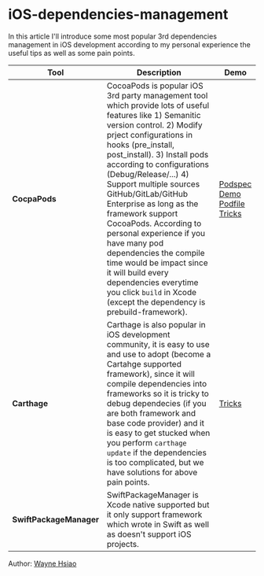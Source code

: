 # iOS-dependencies-management
In this article I'll introduce some most popular 3rd dependencies management in iOS development according to my personal experience the useful tips as well as some pain points.   

|Tool|Description|Demo|
|--|--|--|
|**CocpaPods**|CocoaPods is popular iOS 3rd party management tool which provide lots of useful features like 1) Semanitic version control. 2) Modify prject configurations in hooks (pre_install, post_install). 3) Install pods according to configurations (Debug/Release/...) 4) Support multiple sources GitHub/GitLab/GitHub Enterprise as long as the framework support CocoaPods. According to personal experience if you have many pod dependencies the compile time would be impact since it will build every dependencies everytime you click `build` in Xcode (except the dependency is prebuild-framework). | [Podspec Demo](https://github.com/chronicqazxc/DemoPresenter) <br/> [Podfile Tricks]()|
|**Carthage**|Carthage is also popular in iOS development community, it is easy to use and use to adopt (become a Cartahge supported framework), since it will compile dependencies into frameworks so it is tricky to debug dependecies (if you are both  framework and base code provider) and it is easy to get stucked when you perform `carthage update` if the dependencies is too complicated, but we have solutions for above pain points. | [Tricks](/carthage_tricks.md) |
|**SwiftPackageManager**| SwiftPackageManager is Xcode native supported but it only support framework which wrote in Swift as well as doesn't support iOS projects. ||

Author: [Wayne Hsiao](chronicqazxc@gmail.com)
